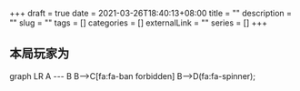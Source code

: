 +++
draft = true
date = 2021-03-26T18:40:13+08:00
title = ""
description = ""
slug = "" 
tags = []
categories = []
externalLink = ""
series = []
+++
## 本局玩家为

<div class="mermaid">
  graph LR
    A --- B
    B-->C[fa:fa-ban forbidden]
    B-->D(fa:fa-spinner);
</div>

